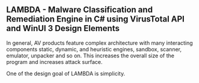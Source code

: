 ## LAMBDA - Malware Classification and Remediation Engine in C# using VirusTotal API and WinUI 3 Design Elements

In general, AV products feature complex architecture with many interacting components static, dynamic,
and heuristic engines, sandbox, scanner, emulator, unpacker and so on. This increases the overall size of 
the program and increases attack surface.

One of the design goal of LAMBDA is simplicity.
